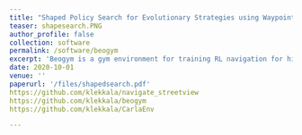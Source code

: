 ```yaml
---
title: "Shaped Policy Search for Evolutionary Strategies using Waypoints"
teaser: shapesearch.PNG
author_profile: false
collection: software
permalink: /software/beogym
excerpt: 'Beogym is a gym environment for training RL navigation for high level navigation. Although this is primarily designed for USC ILab 3D dataset, you can plug in any slam dataset. This API also has added functionality of integrating,, Recording images, velodyne and gps'
date: 2020-10-01
venue: ''
paperurl: '/files/shapedsearch.pdf'
https://github.com/klekkala/navigate_streetview
https://github.com/klekkala/beogym
https://github.com/klekkala/CarlaEnv

---
```

